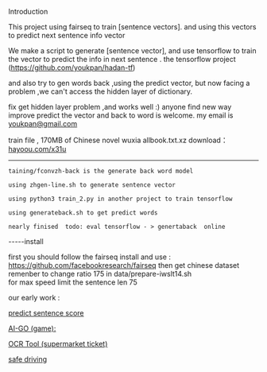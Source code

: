 Introduction

This project using fairseq to train [sentence vectors]. 
and using this vectors to predict next sentence info vector

We make a script to generate [sentence vector], 
and use tensorflow to train the vector to predict the info
in next sentence .
the tensorflow project (https://github.com/youkpan/hadan-tf)

and also try to gen words back ,using the predict vector,
but now facing a problem ,we can't access the hidden layer of dictionary.

fix get hidden layer problem ,and works well :)
anyone find new way improve predict the vector and back to word is welcome. 
my email is youkpan@gmail.com

train file , 170MB of Chinese novel wuxia allbook.txt.xz download： 
[hayoou.com/x31u](http://hayoou.com/x31u)

 -------
 ```
 taining/fconvzh-back is the generate back word model

 using zhgen-line.sh to generate sentence vector

 using python3 train_2.py in another project to train tensorflow

 using generateback.sh to get predict words

 nearly finised  todo: eval tensorflow - > genertaback  online

```

-----install

 first you should follow the fairseq install and use : 
 https://github.com/facebookresearch/fairseq
 then get chinese dataset
 remenber to change ratio 175 in data/prepare-iwslt14.sh  
 for max speed limit the sentence len 75


 our early work :
 
 [predict sentence score](http://f.hayoou.com/blogs/entry/%E6%B7%B1%E5%BA%A6%E5%AD%A6%E4%B9%A0-caffe-%E6%B5%8B%E8%AF%95%E4%B8%AD)

 [AI-GO (game):](http://f.hayoou.com/blogs/entry/hayoou-AI-GO-%E4%BA%BA%E5%B7%A5%E6%99%BA%E8%83%BD%E5%9B%B4%E6%A3%8B)

 [OCR Tool (supermarket ticket)](http://f.hayoou.com/blogs/entry/%E5%9F%BA%E4%BA%8E%E7%A5%9E%E7%BB%8F%E7%BD%91%E7%BB%9C%E5%9B%BE%E5%83%8F%E6%96%87%E6%9C%AC%E8%AF%86%E5%88%AB%E7%9A%84OCR%E5%B7%A5%E5%85%B7-%E8%AF%86%E5%88%AB%E8%B6%85%E5%B8%82%E5%B0%8F%E7%A5%A8)

 [safe driving](http://f.hayoou.com/blogs/entry/%E5%93%88%E5%8F%8B%E4%BA%BA%E5%B7%A5%E6%99%BA%E8%83%BD%E5%AE%89%E5%85%A8%E8%BE%85%E5%8A%A9%E9%A9%BE%E9%A9%B6%E5%BA%94%E7%94%A8)
